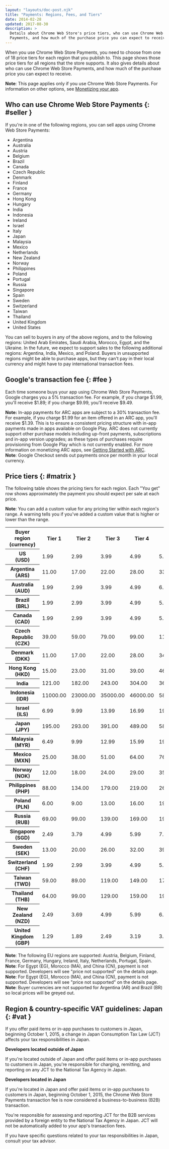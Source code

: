 ```yaml
---
layout: "layouts/doc-post.njk"
title: "Payments: Regions, Fees, and Tiers"
date: 2014-02-28
updated: 2017-08-30
description: >
  Details about Chrome Web Store's price tiers, who can use Chrome Web Store
  Payments, and how much of the purchase price you can expect to receive.
---
```


When you use Chrome Web Store Payments, you need to choose from one of 18 price tiers for each
region that you publish to. This page shows those price tiers for all regions that the store
supports. It also gives details about who can use Chrome Web Store Payments, and how much of the
purchase price you can expect to receive.

<div class="aside aside--note"><b>Note</b>: This page applies only if you use Chrome Web Store Payments. For information on other options, see <a href="money.html">Monetizing your app</a>.</div>

## Who can use Chrome Web Store Payments {: #seller }

If you're in one of the following regions, you can sell apps using Chrome Web Store Payments:

- Argentina
- Australia
- Austria
- Belgium
- Brazil
- Canada
- Czech Republic
- Denmark
- Finland
- France
- Germany
- Hong Kong
- Hungary
- India
- Indonesia
- Ireland
- Israel
- Italy
- Japan
- Malaysia
- Mexico
- Netherlands
- New Zealand
- Norway
- Philippines
- Poland
- Portugal
- Russia
- Singapore
- Spain
- Sweden
- Switzerland
- Taiwan
- Thailand
- United Kingdom
- United States

You can sell to buyers in any of the above regions, and to the following regions: United Arab
Emirates, Saudi Arabia, Morocco, Egypt, and the Ukraine. In the future, we expect to support sales
to the following additional regions: Argentina, India, Mexico, and Poland. Buyers in unsupported
regions might be able to purchase apps, but they can't pay in their local currency and might have to
pay international transaction fees.

## Google's transaction fee {: #fee }

Each time someone buys your app using Chrome Web Store Payments, Google charges you a 5% transaction
fee. For example, if you charge $1.99, you'll receive $1.89; if you charge
$9.99, you'll receive $9.49.

<div class="aside aside--note"><strong>Note:</strong> In-app payments for ARC apps are subject to a 30% transaction fee. For example, if you charge $1.99 for an item offered in an ARC app, you'll receive $1.39. This is to ensure a consistent pricing structure with in-app payments made in apps available on Google Play. ARC does not currently support other purchase models including up-front payments, subscriptions and in-app version upgrades; as these types of purchases require provisioning from Google Play which is not currently enabled. For more information on monetizing ARC apps, see <a href="https://developer.chrome.com/apps/getstarted_arc">Getting Started with ARC</a>.</div>

<div class="aside aside--note"><b>Note</b>: Google Checkout sends out payments once per month in your local currency.</div>

## Price tiers {: #matrix }

The following table shows the pricing tiers for each region. Each "You get" row shows approximately
the payment you should expect per sale at each price.

<div class="aside aside--note"><b>Note</b>: You can add a custom value for any pricing tier within each region's range. A warning tells you if you've added a custom value that is higher or lower than the range.</div>

<table><tbody><tr><th>Buyer region (currency)</th><th>Tier&nbsp;1</th><th>Tier&nbsp;2</th><th>Tier&nbsp;3</th><th>Tier&nbsp;4</th><th>Tier&nbsp;5</th><th>Tier&nbsp;6</th><th>Tier&nbsp;7</th><th>Tier&nbsp;8</th><th>Tier&nbsp;9</th><th>Tier&nbsp;10</th><th>Tier&nbsp;11</th><th>Tier&nbsp;12</th><th>Tier&nbsp;13</th><th>Tier&nbsp;14</th><th>Tier&nbsp;15</th><th>Tier&nbsp;16</th><th>Tier&nbsp;17</th><th><em>Max</em></th></tr><tr><th>US<br>(USD)</th><td>1.99</td><td>2.99</td><td>3.99</td><td>4.99</td><td>5.99</td><td>6.99</td><td>7.99</td><td>8.99</td><td>9.99</td><td>14.99</td><td>19.99</td><td>24.99</td><td>29.99</td><td>34.99</td><td>39.99</td><td>44.99</td><td>49.99</td><td>1000.00</td></tr><tr><th>Argentina<br>(ARS)</th><td>11.00</td><td>17.00</td><td>22.00</td><td>28.00</td><td>33.00</td><td>39.00</td><td>45.00</td><td>50.00</td><td>56.00</td><td>83.00</td><td>111.00</td><td>139.00</td><td>167.00</td><td>195.00</td><td>223.00</td><td>251.00</td><td>278.00</td><td>5570.00</td></tr><tr><th>Australia<br>(AUD)</th><td>1.99</td><td>2.99</td><td>3.99</td><td>4.99</td><td>6.99</td><td>7.99</td><td>8.99</td><td>9.99</td><td>10.99</td><td>15.99</td><td>21.99</td><td>26.99</td><td>32.99</td><td>37.99</td><td>44.99</td><td>48.99</td><td>53.99</td><td>1090.00</td></tr><tr><th>Brazil<br>(BRL)</th><td>1.99</td><td>2.99</td><td>3.99</td><td>4.99</td><td>5.99</td><td>6.99</td><td>7.99</td><td>8.99</td><td>9.99</td><td>14.99</td><td>19.99</td><td>24.99</td><td>29.99</td><td>34.99</td><td>39.99</td><td>44.99</td><td>49.99</td><td>1000.00</td></tr><tr><th>Canada<br>(CAD)</th><td>1.99</td><td>2.99</td><td>3.99</td><td>4.99</td><td>5.99</td><td>6.99</td><td>7.99</td><td>8.99</td><td>9.99</td><td>14.99</td><td>19.99</td><td>24.99</td><td>29.99</td><td>34.99</td><td>39.99</td><td>44.99</td><td>49.99</td><td>1030.00</td></tr><tr><th>Czech Republic<br>(CZK)</th><td>39.00</td><td>59.00</td><td>79.00</td><td>99.00</td><td>119.00</td><td>139.00</td><td>149.00</td><td>169.00</td><td>199.00</td><td>299.00</td><td>399.00</td><td>499.00</td><td>549.00</td><td>649.00</td><td>749.00</td><td>849.00</td><td>949.00</td><td>20000.00</td></tr><tr><th>Denmark<br>(DKK)</th><td>11.00</td><td>17.00</td><td>22.00</td><td>28.00</td><td>34.00</td><td>39.00</td><td>45.00</td><td>51.00</td><td>56.00</td><td>84.00</td><td>112.00</td><td>140.00</td><td>169.00</td><td>197.00</td><td>225.00</td><td>253.00</td><td>281.00</td><td>5620.00</td></tr><tr><th>Hong Kong<br>(HKD)</th><td>15.00</td><td>23.00</td><td>31.00</td><td>39.00</td><td>46.00</td><td>54.00</td><td>62.00</td><td>70.00</td><td>78.00</td><td>116.00</td><td>155.00</td><td>194.00</td><td>233.00</td><td>272.00</td><td>310.00</td><td>349.00</td><td>388.00</td><td>7760.00</td></tr><tr><th>India<br></th><td>121.00</td><td>182.00</td><td>243.00</td><td>304.00</td><td>365.00</td><td>426.00</td><td>487.00</td><td>548.00</td><td>609.00</td><td>914.00</td><td>1219.00</td><td>1524.00</td><td>1829.00</td><td>2134.00</td><td>2439.00</td><td>2744.00</td><td>3049.00</td><td>61000.00</td></tr><tr><th>Indonesia<br>(IDR)</th><td>11000.00</td><td>23000.00</td><td>35000.00</td><td>46000.00</td><td>58000.00</td><td>70000.00</td><td>81000.00</td><td>93000.00</td><td>100000.00</td><td>115000.00</td><td>175000.00</td><td>230000.00</td><td>290000.00</td><td>350000.00</td><td>400000.00</td><td>450000.00</td><td>525000.00</td><td>580000.00</td></tr><tr><th>Israel<br>(ILS)</th><td>6.99</td><td>9.99</td><td>13.99</td><td>16.99</td><td>19.99</td><td>23.99</td><td>27.99</td><td>30.99</td><td>34.99</td><td>51.99</td><td>69.99</td><td>86.99</td><td>104.99</td><td>121.99</td><td>139.99</td><td>156.99</td><td>174.99</td><td>3490.00</td></tr><tr><th>Japan<br>(JPY)</th><td>195.00</td><td>293.00</td><td>391.00</td><td>489.00</td><td>587.00</td><td>685.00</td><td>783.00</td><td>881.00</td><td>979.00</td><td>1469.00</td><td>1959.00</td><td>2449.00</td><td>2939.00</td><td>3429.00</td><td>3919.00</td><td>4409.00</td><td>4899.00</td><td>98000.00</td></tr><tr><th>Malaysia<br>(MYR)</th><td>6.49</td><td>9.99</td><td>12.99</td><td>15.99</td><td>19.99</td><td>22.99</td><td>25.99</td><td>29.99</td><td>32.99</td><td>49.99</td><td>64.99</td><td>79.99</td><td>99.99</td><td>114.99</td><td>129.99</td><td>149.99</td><td>164.99</td><td>33000.00</td></tr><tr><th>Mexico<br>(MXN)</th><td>25.00</td><td>38.00</td><td>51.00</td><td>64.00</td><td>76.00</td><td>89.00</td><td>102.00</td><td>115.00</td><td>127.00</td><td>191.00</td><td>255.00</td><td>319.00</td><td>382.00</td><td>446.00</td><td>510.00</td><td>574.00</td><td>637.00</td><td>12750.00</td></tr><tr><th>Norway<br>(NOK)</th><td>12.00</td><td>18.00</td><td>24.00</td><td>29.00</td><td>35.00</td><td>41.00</td><td>47.00</td><td>53.00</td><td>59.00</td><td>88.00</td><td>118.00</td><td>147.00</td><td>177.00</td><td>206.00</td><td>236.00</td><td>265.00</td><td>294.00</td><td>5890.00</td></tr><tr><th>Philippines<br>(PHP)</th><td>88.00</td><td>134.00</td><td>179.00</td><td>219.00</td><td>269.00</td><td>314.00</td><td>359.00</td><td>399.00</td><td>449.00</td><td>669.00</td><td>899.00</td><td>1099.00</td><td>1299.00</td><td>1599.00</td><td>1799.00</td><td>1999.00</td><td>2199.00</td><td>44710.00</td></tr><tr><th>Poland<br>(PLN)</th><td>6.00</td><td>9.00</td><td>13.00</td><td>16.00</td><td>19.00</td><td>22.00</td><td>25.00</td><td>28.00</td><td>32.00</td><td>48.00</td><td>63.00</td><td>79.00</td><td>95.00</td><td>111.00</td><td>127.00</td><td>143.00</td><td>158.00</td><td>3710.00</td></tr><tr><th>Russia<br>(RUB)</th><td>69.00</td><td>99.00</td><td>139.00</td><td>169.00</td><td>199.00</td><td>239.00</td><td>269.00</td><td>299.00</td><td>339.00</td><td>499.00</td><td>679.00</td><td>849.00</td><td>999.00</td><td>1199.00</td><td>1399.00</td><td>1499.00</td><td>1699.00</td><td>37000.00</td></tr><tr><th>Singapore<br>(SGD)</th><td>2.49</td><td>3.79</td><td>4.99</td><td>5.99</td><td>7.99</td><td>8.99</td><td>9.99</td><td>11.99</td><td>12.99</td><td>18.99</td><td>24.99</td><td>31.99</td><td>37.99</td><td>44.99</td><td>49.99</td><td>56.99</td><td>62.99</td><td>1270.00</td></tr><tr><th>Sweden<br>(SEK)</th><td>13.00</td><td>20.00</td><td>26.00</td><td>32.00</td><td>39.00</td><td>46.00</td><td>52.00</td><td>59.00</td><td>65.00</td><td>98.00</td><td>130.00</td><td>163.00</td><td>195.00</td><td>228.00</td><td>260.00</td><td>293.00</td><td>325.00</td><td>6500.00</td></tr><tr><th>Switzerland<br>(CHF)</th><td>1.99</td><td>2.99</td><td>3.99</td><td>4.99</td><td>5.99</td><td>6.49</td><td>7.49</td><td>7.99</td><td>8.99</td><td>13.99</td><td>18.99</td><td>22.99</td><td>27.99</td><td>32.99</td><td>36.99</td><td>41.99</td><td>46.99</td><td>930.00</td></tr><tr><th>Taiwan<br>(TWD)</th><td>59.00</td><td>89.00</td><td>119.00</td><td>149.00</td><td>179.00</td><td>209.00</td><td>239.00</td><td>279.00</td><td>299.00</td><td>449.00</td><td>599.00</td><td>749.00</td><td>899.00</td><td>1049.00</td><td>1199.00</td><td>1399.00</td><td>1499.00</td><td>30300.00</td></tr><tr><th>Thailand<br>(THB)</th><td>64.00</td><td>99.00</td><td>129.00</td><td>159.00</td><td>199.00</td><td>229.00</td><td>259.00</td><td>299.00</td><td>324.00</td><td>499.00</td><td>649.00</td><td>799.00</td><td>999.00</td><td>1149.00</td><td>1299.00</td><td>1449.00</td><td>1599.00</td><td>32500.00</td></tr><tr><th>New Zealand<br>(NZD)</th><td>2.49</td><td>3.69</td><td>4.99</td><td>5.99</td><td>6.99</td><td>8.99</td><td>9.99</td><td>10.99</td><td>11.99</td><td>18.99</td><td>24.99</td><td>29.99</td><td>34.99</td><td>44.99</td><td>49.99</td><td>54.99</td><td>59.99</td><td>1240.00</td></tr><tr><th>United Kingdom<br>(GBP)</th><td>1.29</td><td>1.89</td><td>2.49</td><td>3.19</td><td>3.79</td><td>4.49</td><td>5.09</td><td>5.69</td><td>6.39</td><td>9.59</td><td>12.99</td><td>15.99</td><td>18.99</td><td>21.99</td><td>25.99</td><td>28.99</td><td>31.99</td><td>640.00</td></tr></tbody></table>

<div class="aside aside--note"><b>Note</b>: The following EU regions are supported: Austria, Belgium, Finland, France, Germany, Hungary, Ireland, Italy, Netherlands, Portugal, Spain.</div>

<div class="aside aside--note"><b>Note</b>: For Egypt (EG), Morocco (MA), and China (CN), payment is not supported. Developers will see "price not supported" on the details page.</div>

<div class="aside aside--note"><b>Note</b>: For Egypt (EG), Morocco (MA), and China (CN), payment is not supported. Developers will see "price not supported" on the details page.</div>

<div class="aside aside--note"><b>Note</b>: Buyer currencies are not supported for Argentina (AR) and Brazil (BR) so local prices will be greyed out.</div>

## Region & country-specific VAT guidelines: Japan {: #vat }

If you offer paid items or in-app purchases to customers in Japan, beginning October 1, 2015, a
change in Japan Consumption Tax Law (JCT) affects your tax responsibilities in Japan.

**Developers located outside of Japan**

If you're located outside of Japan and offer paid items or in-app purchases to customers in Japan,
you're responsible for charging, remitting, and reporting on any JCT to the National Tax Agency in
Japan.

**Developers located in Japan**

If you're located in Japan and offer paid items or in-app purchases to customers in Japan, beginning
October 1, 2015, the Chrome Web Store Payments transaction fee is now considered a
business-to-business (B2B) transaction.

You're responsible for assessing and reporting JCT for the B2B services provided by a foreign entity
to the National Tax Agency in Japan. JCT will not be automatically added to your app's transaction
fees.

If you have specific questions related to your tax responsibilities in Japan, consult your tax
advisor.

[1]: /docs/webstore/money
[2]: /docs/apps/getstarted_arc
